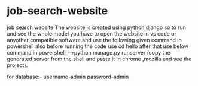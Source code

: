 # job-search-website
job search website
The website is created using python django 
so to run and see the whole model you have to 
open the website in vs code or anyother compatible software and use the following given command in powershell also before running the code use cd hello after that use below command in powershell
-->python manage.py runserver
(copy the generated server from the shell and paste it in chrome ,mozilla and see the project).

for database:- 
username-admin
password-admin
